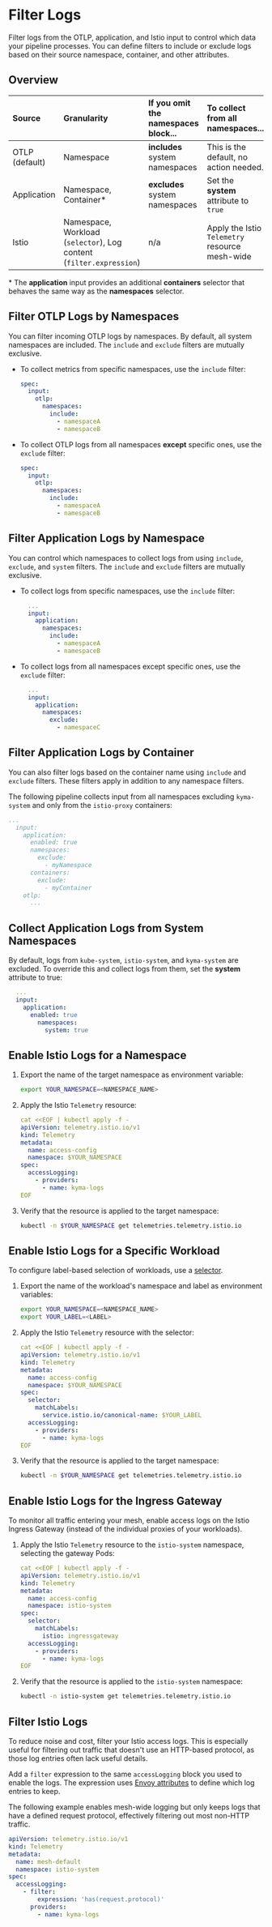 # Filter Logs

Filter logs from the OTLP, application, and Istio input to control which data your pipeline processes. You can define filters to include or exclude logs based on their source namespace, container, and other attributes.

## Overview

| Source      | Granularity                                       | If you omit the namespaces block... | To collect from **all** namespaces... | To collect from specific namespaces... |
| :---------- | :------------------------------------------------ | :---------------------------------- | :------------------------------------ | :------------------------------------- |
| OTLP (default) | Namespace                                         | **includes** system namespaces      | This is the default, no action needed. | Use the `include` or `exclude` filter |
| Application | Namespace, Container\*                            | **excludes** system namespaces      | Set the **system** attribute to `true`  | Use the `include` or `exclude` filter |
| Istio       | Namespace, Workload (`selector`), Log content (`filter.expression`) | n/a                                 | Apply the Istio `Telemetry` resource mesh-wide | Apply the Istio `Telemetry` resource to specific namespaces |

\* The **application** input provides an additional **containers** selector that behaves the same way as the **namespaces** selector.

## Filter OTLP Logs by Namespaces

You can filter incoming OTLP logs by namespaces. By default, all system namespaces are included. The `include` and `exclude` filters are mutually exclusive.

- To collect metrics from specific namespaces, use the `include` filter:

  ```yaml
  spec:
    input:
      otlp:
        namespaces:
          include:
            - namespaceA
            - namespaceB
  ```

- To collect OTLP logs from all namespaces **except** specific ones, use the `exclude` filter:

  ```yaml
  spec:
    input:
      otlp:
        namespaces:
          include:
            - namespaceA
            - namespaceB
  ```

## Filter Application Logs by Namespace

You can control which namespaces to collect logs from using `include`, `exclude`, and `system` filters. The `include` and `exclude` filters are mutually exclusive.

- To collect logs from specific namespaces, use the `include` filter:

    ```yaml
      ...
      input:
        application:
          namespaces:
            include:
              - namespaceA
              - namespaceB
    ```

- To collect logs from all namespaces except specific ones, use the `exclude` filter:

    ```yaml
      ...
      input:
        application:
          namespaces:
            exclude:
              - namespaceC
    ```

## Filter Application Logs by Container

You can also filter logs based on the container name using `include` and `exclude` filters. These filters apply in addition to any namespace filters.

The following pipeline collects input from all namespaces excluding `kyma-system` and only from the `istio-proxy` containers:

```yaml
...
  input:
    application:
      enabled: true
      namespaces:
        exclude:
          - myNamespace
      containers:
        exclude:
          - myContainer
    otlp:
      ...
```

## Collect Application Logs from System Namespaces

By default, logs from `kube-system`, `istio-system`, and `kyma-system` are excluded. To override this and collect logs from them, set the **system** attribute to true:

```yaml
  ...
  input:
    application:
      enabled: true
        namespaces:
          system: true
```

## Enable Istio Logs for a Namespace

1. Export the name of the target namespace as environment variable:

   ```bash
   export YOUR_NAMESPACE=<NAMESPACE_NAME>
   ```

2. Apply the Istio `Telemetry` resource:

   ```yaml
   cat <<EOF | kubectl apply -f -
   apiVersion: telemetry.istio.io/v1
   kind: Telemetry
   metadata:
     name: access-config
     namespace: $YOUR_NAMESPACE
   spec:
     accessLogging:
       - providers:
         - name: kyma-logs
   EOF
   ```

3. Verify that the resource is applied to the target namespace:

   ```bash
   kubectl -n $YOUR_NAMESPACE get telemetries.telemetry.istio.io
   ```

## Enable Istio Logs for a Specific Workload

To configure label-based selection of workloads, use a [selector](https://istio.io/latest/docs/reference/config/type/workload-selector/#WorkloadSelector).

1. Export the name of the workload's namespace and label as environment variables:

    ```bash
    export YOUR_NAMESPACE=<NAMESPACE_NAME>
    export YOUR_LABEL=<LABEL>
    ```

2. Apply the Istio `Telemetry` resource with the selector:

   ```yaml
   cat <<EOF | kubectl apply -f -
   apiVersion: telemetry.istio.io/v1
   kind: Telemetry
   metadata:
     name: access-config
     namespace: $YOUR_NAMESPACE
   spec:
     selector:
       matchLabels:
         service.istio.io/canonical-name: $YOUR_LABEL
     accessLogging:
       - providers:
         - name: kyma-logs
   EOF
   ```

3. Verify that the resource is applied to the target namespace:

   ```bash
   kubectl -n $YOUR_NAMESPACE get telemetries.telemetry.istio.io
   ```

## Enable Istio Logs for the Ingress Gateway

To monitor all traffic entering your mesh, enable access logs on the Istio Ingress Gateway (instead of the individual proxies of your workloads).

1. Apply the Istio `Telemetry` resource to the `istio-system` namespace, selecting the gateway Pods:

   ```yaml
   cat <<EOF | kubectl apply -f -
   apiVersion: telemetry.istio.io/v1
   kind: Telemetry
   metadata:
     name: access-config
     namespace: istio-system
   spec:
     selector:
       matchLabels:
         istio: ingressgateway
     accessLogging:
       - providers:
         - name: kyma-logs
   EOF
   ```

2. Verify that the resource is applied to the `istio-system` namespace:

   ```bash
   kubectl -n istio-system get telemetries.telemetry.istio.io
   ```

## Filter Istio Logs

To reduce noise and cost, filter your Istio access logs. This is especially useful for filtering out traffic that doesn't use an HTTP-based protocol, as those log entries often lack useful details.

Add a `filter` expression to the same `accessLogging` block you used to enable the logs. The expression uses [Envoy attributes](https://www.envoyproxy.io/docs/envoy/latest/intro/arch_overview/advanced/attributes) to define which log entries to keep.

The following example enables mesh-wide logging but only keeps logs that have a defined request protocol, effectively filtering out most non-HTTP traffic.

```yaml
apiVersion: telemetry.istio.io/v1
kind: Telemetry
metadata:
  name: mesh-default
  namespace: istio-system
spec:
  accessLogging:
    - filter:
        expression: 'has(request.protocol)'
      providers:
        - name: kyma-logs
```
